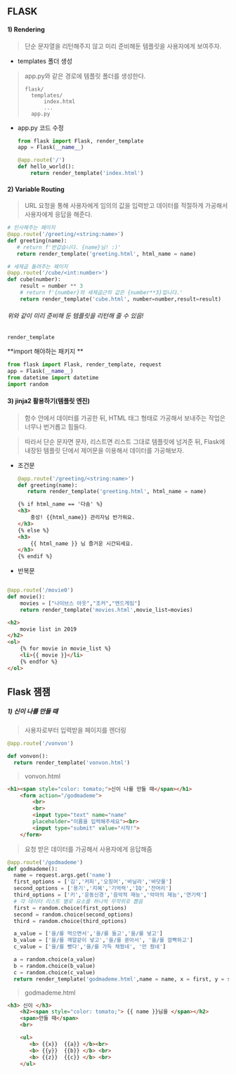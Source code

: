 ## FLASK

#### 1) Rendering

> 단순 문자열을 리턴해주지 않고 미리 준비해둔 템플릿을 사용자에게 보여주자.

* templates 폴더 생성

> app.py와 같은 경로에 템플릿 폴더를 생성한다.
>
> ``` 
> flask/
> 	templates/
> 		index.html
> 		...
> 	app.py
> ```

* app.py 코드 수정

  ```python
  from flask import Flask, render_template
  app = Flask(__name__)
  
  @app.route('/')
  def hello_world():
      return render_template('index.html')
  ```

#### 2) Variable Routing

> URL 요청을 통해 사용자에게 임의의 값을 입력받고 데이터를 적절하게 가공해서 사용자에게 응답을 해준다. 

```python
# 인사해주는 페이지
@app.route('/greeting/<string:name>')
def greeting(name):
   # return f'반갑습니다. {name}님! :)'
   return render_template('greeting.html', html_name = name)
```

```python
# 세제곱 돌려주는 페이지
@app.route('/cube/<int:number>')
def cube(number):
    result = number ** 3
    # return f'{number}의 세제곱근의 값은 {number**3}입니다.'
    return render_template('cube.html', number=number,result=result)
```

###### 위와 같이 미리 준비해 둔 템플릿을 리턴해 줄 수 있음!

`render_template`

**import 해야하는 패키지 **

```python
from flask import Flask, render_template, request
app = Flask(__name__)
from datetime import datetime
import random
```

#### 3) jinja2 활용하기(템플릿 엔진)

> 함수 안에서 데이터를 가공한 뒤, HTML 태그 형태로 가공해서 보내주는 작업은 너무나 번거롭고 힘들다.

> 따라서 단순 문자면 문자, 리스트면 리스트 그대로 템플릿에 넘겨준 뒤,  Flask에 내장된 템플릿 단에서 제어문을 이용해서 데이터를 가공해보자.

* 조건문

  ```python
  @app.route('/greeting/<string:name>')
  def greeting(name):
     return render_template('greeting.html', html_name = name)
  ```

  ```html
  {% if html_name == '다솜' %}
  <h3>
      충성! {{html_name}} 관리자님 반가워요.
  </h3>
  {% else %}
  <h3>
      {{ html_name }} 님 즐거운 시간되세요.
  </h3>
  {% endif %}
  
  ```

* 반복문

```python

@app.route('/movie0')
def movie():
    movies = ["나이브스 아웃","조커","엔드게임"]
    return render_template('movies.html',movie_list=movies)
```

```html
<h2>
    movie list in 2019
</h2>
<ol>
    {% for movie in movie_list %}
    <li>{{ movie }}</li>
    {% endfor %}
</ol>
```

## Flask 잼잼

##### 1) 신이 나를 만들 때

> 사용자로부터 입력받을 페이지를 렌더링

```python
@app.route('/vonvon')

def vonvon():
  return render_template('vonvon.html')
```

> vonvon.html

```html
<h1><span style="color: tomato;">신이 나를 만들 때</span></h1>
    <form action="/godmademe">
        <br>
        <br>
        <input type="text" name="name"
        placeholder="이름을 입력해주세요"><br>
        <input type="submit" value="시작!">
    </form>
```

>요청 받은 데이터를 가공해서 사용자에게 응답해줌

```python
@app.route('/godmademe')
def godmademe():
  name = request.args.get('name')
  first_options = ['김','커피','오징어','바닐라','바닷물']
  second_options = ['용기','지혜','기억력','IQ','잔머리']
  third_options = ['키','운동신경','음악적 재능','악마의 재능','연기력']
  # 각 데이터 리스트 별로 요소를 하나씩 무작위로 뽑음
  first = random.choice(first_options)
  second = random.choice(second_options)
  third = random.choice(third_options)

  a_value = ['을/를 먹으면서','을/를 들고','을/를 넣고']
  b_value = ['을/를 깨알같이 넣고','을/를 쏟아서', '을/를 깜빡하고']
  c_value = ['을/를 뺐다','을/를 가득 채웠네', '만 줬네']

  a = random.choice(a_value)
  b = random.choice(b_value)
  c = random.choice(c_value)
  return render_template('godmademe.html',name = name, x = first, y = second, z = third, a=a,b=b,c=c)
```

> godmademe.html

```html
<h3> 신이 </h3>
    <h2><span style="color: tomato;"> {{ name }}님을 </span></h2> 
    <span>만들 때</span>
    <br>

    <ul>
       <b> {{x}}  {{a}} </b><br>
       <b> {{y}}  {{b}} </b> <br>
       <b> {{z}}  {{c}} </b> <br>
    </ul>
```
























